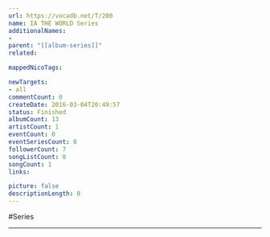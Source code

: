```yaml
---
url: https://vocadb.net/T/200
name: IA THE WORLD Series
additionalNames: 
- 
parent: "[[album-series]]"
related:

mappedNicoTags:

newTargets:
- all
commentCount: 0
createDate: 2016-03-04T20:49:57
status: Finished
albumCount: 13
artistCount: 1
eventCount: 0
eventSeriesCount: 0
followerCount: 7
songListCount: 0
songCount: 1
links: 

picture: false
descriptionLength: 0
---
```


#Series



---

